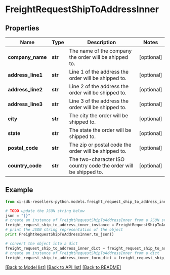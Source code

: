 # FreightRequestShipToAddressInner


## Properties

Name | Type | Description | Notes
------------ | ------------- | ------------- | -------------
**company_name** | **str** | The name of the company the order will be shipped to. | [optional] 
**address_line1** | **str** | Line 1 of the address the order will be shipped to. | [optional] 
**address_line2** | **str** | Line 2 of the address the order will be shipped to. | [optional] 
**address_line3** | **str** | Line 3 of the address the order will be shipped to. | [optional] 
**city** | **str** | The city the order will be shipped to. | [optional] 
**state** | **str** | The state the order will be shipped to. | [optional] 
**postal_code** | **str** | The zip or postal code the order will be shipped to. | [optional] 
**country_code** | **str** | The two-character ISO country code the order will be shipped to. | [optional] 

## Example

```python
from xi-sdk-resellers-python.models.freight_request_ship_to_address_inner import FreightRequestShipToAddressInner

# TODO update the JSON string below
json = "{}"
# create an instance of FreightRequestShipToAddressInner from a JSON string
freight_request_ship_to_address_inner_instance = FreightRequestShipToAddressInner.from_json(json)
# print the JSON string representation of the object
print FreightRequestShipToAddressInner.to_json()

# convert the object into a dict
freight_request_ship_to_address_inner_dict = freight_request_ship_to_address_inner_instance.to_dict()
# create an instance of FreightRequestShipToAddressInner from a dict
freight_request_ship_to_address_inner_form_dict = freight_request_ship_to_address_inner.from_dict(freight_request_ship_to_address_inner_dict)
```
[[Back to Model list]](../README.md#documentation-for-models) [[Back to API list]](../README.md#documentation-for-api-endpoints) [[Back to README]](../README.md)


